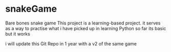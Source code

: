# snakeGame
Bare bones snake game
This project is a learning-based project. it serves as a way to practise what i have picked up in learning Python so far
its basic but it works

i will update this Git Repo in 1 year with a v2 of the same game
